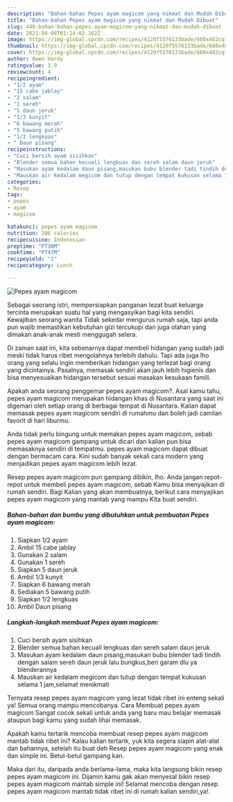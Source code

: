 ```yaml
---
description: "Bahan-bahan Pepes ayam magicom yang nikmat dan Mudah Dibuat"
title: "Bahan-bahan Pepes ayam magicom yang nikmat dan Mudah Dibuat"
slug: 440-bahan-bahan-pepes-ayam-magicom-yang-nikmat-dan-mudah-dibuat
date: 2021-04-08T01:14:02.162Z
image: https://img-global.cpcdn.com/recipes/4120f5576133bade/680x482cq70/pepes-ayam-magicom-foto-resep-utama.jpg
thumbnail: https://img-global.cpcdn.com/recipes/4120f5576133bade/680x482cq70/pepes-ayam-magicom-foto-resep-utama.jpg
cover: https://img-global.cpcdn.com/recipes/4120f5576133bade/680x482cq70/pepes-ayam-magicom-foto-resep-utama.jpg
author: Owen Hardy
ratingvalue: 3.9
reviewcount: 4
recipeingredient:
- "1/2 ayam"
- "15 cabe jablay"
- "2 salam"
- "1 sereh"
- "5 daun jeruk"
- "1/3 kunyit"
- "6 bawang merah"
- "5 bawang putih"
- "1/2 lengkuas"
- " Daun pisang"
recipeinstructions:
- "Cuci bersih ayam sisihkan"
- "Blender semua bahan kecuali lengkuas dan sereh salam daun jeruk"
- "Masukan ayam kedalam daun pisang,masukan bubu blender tadi tindih dengan salam sereh daun jeruk lalu bungkus,beri garam dlu ya blenderannya"
- "Mauskan air kedalam megicom dan tutup dengan tempat kukusan selama 1 jam,selamat menikmati"
categories:
- Resep
tags:
- pepes
- ayam
- magicom

katakunci: pepes ayam magicom 
nutrition: 206 calories
recipecuisine: Indonesian
preptime: "PT38M"
cooktime: "PT47M"
recipeyield: "2"
recipecategory: Lunch

---
```



![Pepes ayam magicom](https://img-global.cpcdn.com/recipes/4120f5576133bade/680x482cq70/pepes-ayam-magicom-foto-resep-utama.jpg)

Sebagai seorang istri, mempersiapkan panganan lezat buat keluarga tercinta merupakan suatu hal yang mengasyikan bagi kita sendiri. Kewajiban seorang  wanita Tidak sekedar mengurus rumah saja, tapi anda pun wajib memastikan kebutuhan gizi tercukupi dan juga olahan yang dimakan anak-anak mesti menggugah selera.

Di zaman  saat ini, kita sebenarnya dapat membeli hidangan yang sudah jadi meski tidak harus ribet mengolahnya terlebih dahulu. Tapi ada juga lho orang yang selalu ingin memberikan hidangan yang terlezat bagi orang yang dicintainya. Pasalnya, memasak sendiri akan jauh lebih higienis dan bisa menyesuaikan hidangan tersebut sesuai masakan kesukaan famili. 



Apakah anda seorang penggemar pepes ayam magicom?. Asal kamu tahu, pepes ayam magicom merupakan hidangan khas di Nusantara yang saat ini digemari oleh setiap orang di berbagai tempat di Nusantara. Kalian dapat memasak pepes ayam magicom sendiri di rumahmu dan boleh jadi camilan favorit di hari liburmu.

Anda tidak perlu bingung untuk memakan pepes ayam magicom, sebab pepes ayam magicom gampang untuk dicari dan kalian pun bisa memasaknya sendiri di tempatmu. pepes ayam magicom dapat dibuat dengan bermacam cara. Kini sudah banyak sekali cara modern yang menjadikan pepes ayam magicom lebih lezat.

Resep pepes ayam magicom pun gampang dibikin, lho. Anda jangan repot-repot untuk membeli pepes ayam magicom, sebab Kamu bisa menyajikan di rumah sendiri. Bagi Kalian yang akan membuatnya, berikut cara menyajikan pepes ayam magicom yang mantab yang mampu Kita buat sendiri.

<!--inarticleads1-->

##### Bahan-bahan dan bumbu yang dibutuhkan untuk pembuatan Pepes ayam magicom:

1. Siapkan 1/2 ayam
1. Ambil 15 cabe jablay
1. Gunakan 2 salam
1. Gunakan 1 sereh
1. Siapkan 5 daun jeruk
1. Ambil 1/3 kunyit
1. Siapkan 6 bawang merah
1. Sediakan 5 bawang putih
1. Siapkan 1/2 lengkuas
1. Ambil  Daun pisang




<!--inarticleads2-->

##### Langkah-langkah membuat Pepes ayam magicom:

1. Cuci bersih ayam sisihkan
1. Blender semua bahan kecuali lengkuas dan sereh salam daun jeruk
1. Masukan ayam kedalam daun pisang,masukan bubu blender tadi tindih dengan salam sereh daun jeruk lalu bungkus,beri garam dlu ya blenderannya
1. Mauskan air kedalam megicom dan tutup dengan tempat kukusan selama 1 jam,selamat menikmati




Ternyata resep pepes ayam magicom yang lezat tidak ribet ini enteng sekali ya! Semua orang mampu mencobanya. Cara Membuat pepes ayam magicom Sangat cocok sekali untuk anda yang baru mau belajar memasak ataupun bagi kamu yang sudah lihai memasak.

Apakah kamu tertarik mencoba membuat resep pepes ayam magicom mantab tidak ribet ini? Kalau kalian tertarik, yuk kita segera siapin alat-alat dan bahannya, setelah itu buat deh Resep pepes ayam magicom yang enak dan simple ini. Betul-betul gampang kan. 

Maka dari itu, daripada anda berlama-lama, maka kita langsung bikin resep pepes ayam magicom ini. Dijamin kamu gak akan menyesal bikin resep pepes ayam magicom mantab simple ini! Selamat mencoba dengan resep pepes ayam magicom mantab tidak ribet ini di rumah kalian sendiri,ya!.


